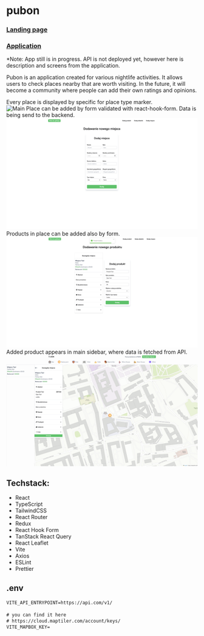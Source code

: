# pubon

### [Landing page](pubon-web.pages.dev)

### [Application](pubon-web.pages.dev/app)

\*Note: App still is in progress. API is not deployed yet, however here is description and screens from the application.

Pubon is an application created for various nightlife activities. It allows users to check places nearby that are worth visiting. In the future, it will become a community where people can add their own ratings and opinions.



Every place is displayed by specific for place type marker.  
![Main](./docs/map_with_places.png)
Place can be added by form validated with react-hook-form. Data is being send to the backend.
![Add place](./docs/add_new_place.png)
Products in place can be added also by form.
![Add product](./docs/adding_product.png)
Added product appears in main sidebar, where data is fetched from API.
![Added product](./docs/product_added_main.png)

## Techstack:

- React
- TypeScript
- TailwindCSS
- React Router
- Redux
- React Hook Form
- TanStack React Query
- React Leaflet
- Vite
- Axios
- ESLint
- Prettier

## .env

```
VITE_API_ENTRYPOINT=https://api.com/v1/

# you can find it here
# https://cloud.maptiler.com/account/keys/
VITE_MAPBOX_KEY=
```
